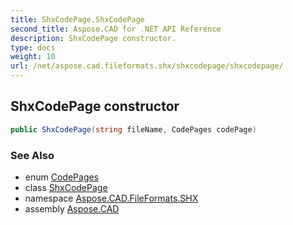 ```yaml
---
title: ShxCodePage.ShxCodePage
second_title: Aspose.CAD for .NET API Reference
description: ShxCodePage constructor. 
type: docs
weight: 10
url: /net/aspose.cad.fileformats.shx/shxcodepage/shxcodepage/
---
```

## ShxCodePage constructor

```csharp
public ShxCodePage(string fileName, CodePages codePage)
```

### See Also

* enum [CodePages](../../../aspose.cad/codepages/)
* class [ShxCodePage](../)
* namespace [Aspose.CAD.FileFormats.SHX](../../shxcodepage/)
* assembly [Aspose.CAD](../../../)


